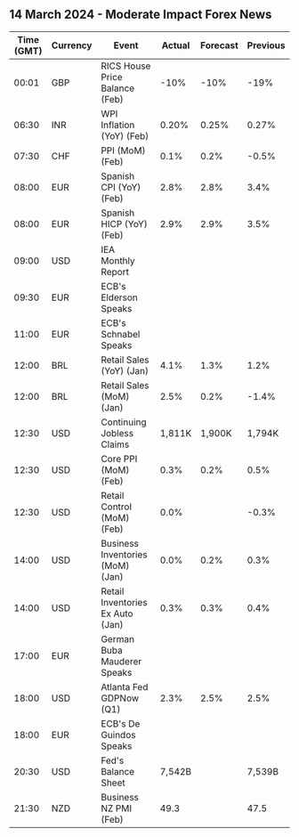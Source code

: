 ## 14 March 2024 - Moderate Impact Forex News

| Time (GMT) | Currency | Event | Actual | Forecast | Previous |
|------|----------|-------|--------|----------|----------|
| 00:01 | GBP | RICS House Price Balance (Feb) | -10% | -10% | -19% |
| 06:30 | INR | WPI Inflation (YoY) (Feb) | 0.20% | 0.25% | 0.27% |
| 07:30 | CHF | PPI (MoM) (Feb) | 0.1% | 0.2% | -0.5% |
| 08:00 | EUR | Spanish CPI (YoY) (Feb) | 2.8% | 2.8% | 3.4% |
| 08:00 | EUR | Spanish HICP (YoY) (Feb) | 2.9% | 2.9% | 3.5% |
| 09:00 | USD | IEA Monthly Report |  |  |  |
| 09:30 | EUR | ECB's Elderson Speaks |  |  |  |
| 11:00 | EUR | ECB's Schnabel Speaks |  |  |  |
| 12:00 | BRL | Retail Sales (YoY) (Jan) | 4.1% | 1.3% | 1.2% |
| 12:00 | BRL | Retail Sales (MoM) (Jan) | 2.5% | 0.2% | -1.4% |
| 12:30 | USD | Continuing Jobless Claims | 1,811K | 1,900K | 1,794K |
| 12:30 | USD | Core PPI (MoM) (Feb) | 0.3% | 0.2% | 0.5% |
| 12:30 | USD | Retail Control (MoM) (Feb) | 0.0% |  | -0.3% |
| 14:00 | USD | Business Inventories (MoM) (Jan) | 0.0% | 0.2% | 0.3% |
| 14:00 | USD | Retail Inventories Ex Auto (Jan) | 0.3% | 0.3% | 0.4% |
| 17:00 | EUR | German Buba Mauderer Speaks |  |  |  |
| 18:00 | USD | Atlanta Fed GDPNow (Q1) | 2.3% | 2.5% | 2.5% |
| 18:00 | EUR | ECB's De Guindos Speaks |  |  |  |
| 20:30 | USD | Fed's Balance Sheet | 7,542B |  | 7,539B |
| 21:30 | NZD | Business NZ PMI (Feb) | 49.3 |  | 47.5 |
